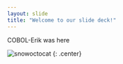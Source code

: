 ```yaml
---
layout: slide
title: "Welcome to our slide deck!"
---
```


COBOL-Erik was here

![snowoctocat](https://octodex.github.com/images/snowoctocat.png)
{: .center}
